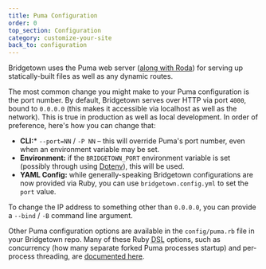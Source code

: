 ```yaml
---
title: Puma Configuration
order: 0
top_section: Configuration
category: customize-your-site
back_to: configuration
---
```


Bridgetown uses the Puma web server ([along with Roda](/docs/routes)) for serving up statically-built files as well as any dynamic routes.

The most common change you might make to your Puma configuration is the port number. By default, Bridgetown serves over HTTP via port `4000`, bound to `0.0.0.0` (this makes it accessible via localhost as well as the network). This is true in production as well as local development. In order of preference, here's how you can change that:

* **CLI:*** `--port=NN` / `-P NN` – this will override Puma's port number, even when an environment variable may be set.
* **Environment:** if the `BRIDGETOWN_PORT` environment variable is set (possibly through using [Dotenv](https://edge.bridgetownrb.com/docs/configuration/initializers#dotenv)), this will be used.
* **YAML Config:** while generally-speaking Bridgetown configurations are now provided via Ruby, you can use `bridgetown.config.yml` to set the `port` value.

To change the IP address to something other than `0.0.0.0`, you can provide a `--bind` / `-B` command line argument.

Other Puma configuration options are available in the `config/puma.rb` file in your Bridgetown repo. Many of these Ruby <abbr title="Domain-Specific Language">DSL</abbr> options, such as concurrency (how many separate forked Puma processes startup) and per-process threading, are [documented here](https://puma.io/puma/Puma/DSL.html).
